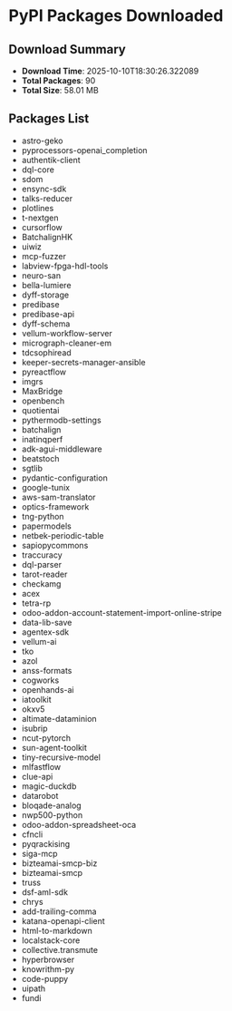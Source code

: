 # PyPI Packages Downloaded

## Download Summary
- **Download Time**: 2025-10-10T18:30:26.322089
- **Total Packages**: 90
- **Total Size**: 58.01 MB

## Packages List
- astro-geko
- pyprocessors-openai_completion
- authentik-client
- dql-core
- sdom
- ensync-sdk
- talks-reducer
- plotlines
- t-nextgen
- cursorflow
- BatchalignHK
- uiwiz
- mcp-fuzzer
- labview-fpga-hdl-tools
- neuro-san
- bella-lumiere
- dyff-storage
- predibase
- predibase-api
- dyff-schema
- vellum-workflow-server
- micrograph-cleaner-em
- tdcsophiread
- keeper-secrets-manager-ansible
- pyreactflow
- imgrs
- MaxBridge
- openbench
- quotientai
- pythermodb-settings
- batchalign
- inatinqperf
- adk-agui-middleware
- beatstoch
- sgtlib
- pydantic-configuration
- google-tunix
- aws-sam-translator
- optics-framework
- tng-python
- papermodels
- netbek-periodic-table
- sapiopycommons
- traccuracy
- dql-parser
- tarot-reader
- checkamg
- acex
- tetra-rp
- odoo-addon-account-statement-import-online-stripe
- data-lib-save
- agentex-sdk
- vellum-ai
- tko
- azol
- anss-formats
- cogworks
- openhands-ai
- iatoolkit
- okxv5
- altimate-dataminion
- isubrip
- ncut-pytorch
- sun-agent-toolkit
- tiny-recursive-model
- mlfastflow
- clue-api
- magic-duckdb
- datarobot
- bloqade-analog
- nwp500-python
- odoo-addon-spreadsheet-oca
- cfncli
- pyqrackising
- siga-mcp
- bizteamai-smcp-biz
- bizteamai-smcp
- truss
- dsf-aml-sdk
- chrys
- add-trailing-comma
- katana-openapi-client
- html-to-markdown
- localstack-core
- collective.transmute
- hyperbrowser
- knowrithm-py
- code-puppy
- uipath
- fundi
